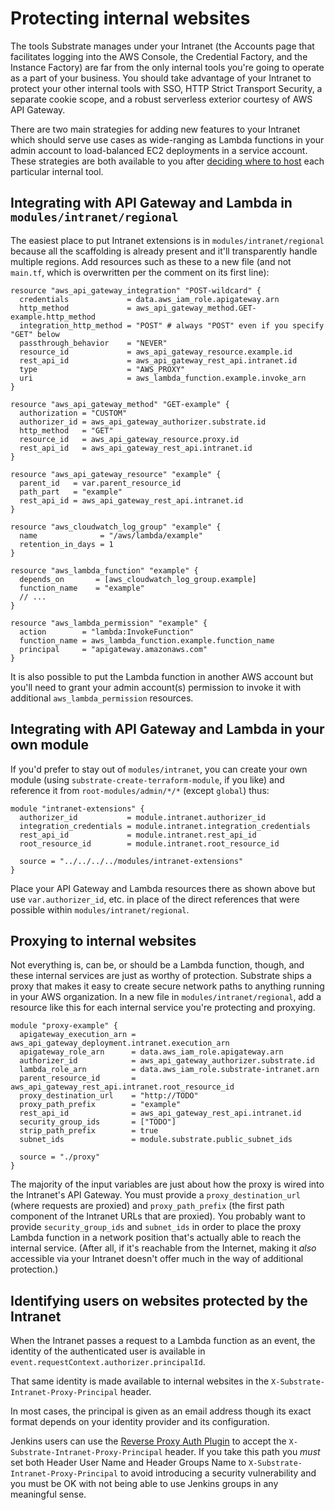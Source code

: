 # Protecting internal websites

The tools Substrate manages under your Intranet (the Accounts page that facilitates logging into the AWS Console, the Credential Factory, and the Instance Factory) are far from the only internal tools you're going to operate as a part of your business. You should take advantage of your Intranet to protect your other internal tools with SSO, HTTP Strict Transport Security, a separate cookie scope, and a robust serverless exterior courtesy of AWS API Gateway.

There are two main strategies for adding new features to your Intranet which should serve use cases as wide-ranging as Lambda functions in your admin account to load-balanced EC2 deployments in a service account. These strategies are both available to you after [deciding where to host](../internal-tools) each particular internal tool.

## Integrating with API Gateway and Lambda in `modules/intranet/regional`

The easiest place to put Intranet extensions is in `modules/intranet/regional` because all the scaffolding is already present and it'll transparently handle multiple regions. Add resources such as these to a new file (and not `main.tf`, which is overwritten per the comment on its first line):

    resource "aws_api_gateway_integration" "POST-wildcard" {
      credentials             = data.aws_iam_role.apigateway.arn
      http_method             = aws_api_gateway_method.GET-example.http_method
      integration_http_method = "POST" # always "POST" even if you specify "GET" below
      passthrough_behavior    = "NEVER"
      resource_id             = aws_api_gateway_resource.example.id
      rest_api_id             = aws_api_gateway_rest_api.intranet.id
      type                    = "AWS_PROXY"
      uri                     = aws_lambda_function.example.invoke_arn
    }

    resource "aws_api_gateway_method" "GET-example" {
      authorization = "CUSTOM"
      authorizer_id = aws_api_gateway_authorizer.substrate.id
      http_method   = "GET"
      resource_id   = aws_api_gateway_resource.proxy.id
      rest_api_id   = aws_api_gateway_rest_api.intranet.id
    }

    resource "aws_api_gateway_resource" "example" {
      parent_id   = var.parent_resource_id
      path_part   = "example"
      rest_api_id = aws_api_gateway_rest_api.intranet.id
    }

    resource "aws_cloudwatch_log_group" "example" {
      name              = "/aws/lambda/example"
      retention_in_days = 1
    }

    resource "aws_lambda_function" "example" {
      depends_on       = [aws_cloudwatch_log_group.example]
      function_name    = "example"
      // ...
    }

    resource "aws_lambda_permission" "example" {
      action        = "lambda:InvokeFunction"
      function_name = aws_lambda_function.example.function_name
      principal     = "apigateway.amazonaws.com"
    }

It is also possible to put the Lambda function in another AWS account but you'll need to grant your admin account(s) permission to invoke it with additional `aws_lambda_permission` resources.

## Integrating with API Gateway and Lambda in your own module

If you'd prefer to stay out of `modules/intranet`, you can create your own module (using `substrate-create-terraform-module`, if you like) and reference it from `root-modules/admin/*/*` (except `global`) thus:

    module "intranet-extensions" {
      authorizer_id           = module.intranet.authorizer_id
      integration_credentials = module.intranet.integration_credentials
      rest_api_id             = module.intranet.rest_api_id
      root_resource_id        = module.intranet.root_resource_id

      source = "../../../../modules/intranet-extensions"
    }

Place your API Gateway and Lambda resources there as shown above but use `var.authorizer_id`, etc. in place of the direct references that were possible within `modules/intranet/regional`.

## Proxying to internal websites

Not everything is, can be, or should be a Lambda function, though, and these internal services are just as worthy of protection. Substrate ships a proxy that makes it easy to create secure network paths to anything running in your AWS organization. In a new file in `modules/intranet/regional`, add a resource like this for each internal service you're protecting and proxying.

    module "proxy-example" {
      apigateway_execution_arn = aws_api_gateway_deployment.intranet.execution_arn
      apigateway_role_arn      = data.aws_iam_role.apigateway.arn
      authorizer_id            = aws_api_gateway_authorizer.substrate.id
      lambda_role_arn          = data.aws_iam_role.substrate-intranet.arn
      parent_resource_id       = aws_api_gateway_rest_api.intranet.root_resource_id
      proxy_destination_url    = "http://TODO"
      proxy_path_prefix        = "example"
      rest_api_id              = aws_api_gateway_rest_api.intranet.id
      security_group_ids       = ["TODO"]
      strip_path_prefix        = true
      subnet_ids               = module.substrate.public_subnet_ids

      source = "./proxy"
    }

The majority of the input variables are just about how the proxy is wired into the Intranet's API Gateway. You must provide a `proxy_destination_url` (where requests are proxied) and `proxy_path_prefix` (the first path component of the Intranet URLs that are proxied). You probably want to provide `security_group_ids` and `subnet_ids` in order to place the proxy Lambda function in a network position that's actually able to reach the internal service. (After all, if it's reachable from the Internet, making it _also_ accessible via your Intranet doesn't offer much in the way of additional protection.)

## Identifying users on websites protected by the Intranet

When the Intranet passes a request to a Lambda function as an event, the identity of the authenticated user is available in `event.requestContext.authorizer.principalId`.

That same identity is made available to internal websites in the `X-Substrate-Intranet-Proxy-Principal` header.

In most cases, the principal is given as an email address though its exact format depends on your identity provider and its configuration.

Jenkins users can use the [Reverse Proxy Auth Plugin](https://plugins.jenkins.io/reverse-proxy-auth-plugin/) to accept the `X-Substrate-Intranet-Proxy-Principal` header. If you take this path you _must_ set both Header User Name and Header Groups Name to `X-Substrate-Intranet-Proxy-Principal` to avoid introducing a security vulnerability and you must be OK with not being able to use Jenkins groups in any meaningful sense.
